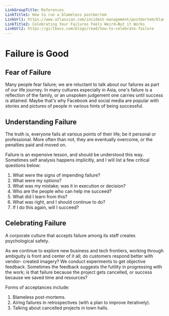 ```yaml
---
LinkGroupTitle: References
LinkTitle1: How to run a blameless postmortem
LinkUrl1: https://www.atlassian.com/incident-management/postmortem/blameless
LinkTitle2: Celebrating Your Failures Feels Weird—But it Works
LinkUrl2: https://girlboss.com/blogs/read/how-to-celebrate-failure
---
```

# Failure is Good
## Fear of Failure
Many people fear failure; we are reluctant to talk about our failures as part of our
life journey. In many cultures especially in Asia, one's failure is a reflection of
the family, or an unspoken judgement one carries until success is attained. Maybe
that's why Facebook and social media are popular with stories and pictures of people
in various hints of being successful.

## Understanding Failure
The truth is, everyone fails at various points of their life; be it personal or 
professional. More often than not, they are eventually overcome, or the penalties 
paid and moved on.

Failure is an expensive lesson, and should be understood this way. Sometimes self
analysis happens implicitly, and I will list a few critical questions below:

1. What were the signs of impending failure?
2. What were my options?
3. What was my mistake; was it in execution or decision?
4. Who are the people who can help me succeed?
5. What did I learn from this?
6. What was right, and I should continue to do?
7. If I do this again, will I succeed?

## Celebrating Failure
A corporate culture that accepts failure among its staff creates psychological
safety. 

As we continue to explore new business and tech frontiers, working through
ambiguity is front and center of it all; do customers respond better with vendor-
created imagery? We conduct experiments to get objective feedback. Sometimes the 
feedback suggests the futility in progressing with the work; is that failure
because the project gets cancelled, or success because we saved time and resources?

Forms of acceptances include:

1. Blameless post-mortems.
2. Airing failures in retrospectives (with a plan to improve iteratively).
3. Talking about cancelled projects in town halls.


